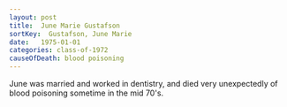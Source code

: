 ```yaml
---
layout: post
title:  June Marie Gustafson
sortKey:  Gustafson, June Marie
date:   1975-01-01
categories: class-of-1972
causeOfDeath: blood poisoning
---
```

June was married and worked in dentistry, and died very unexpectedly of blood poisoning sometime in the mid 70's.
